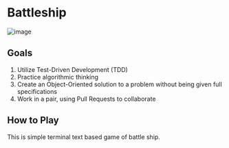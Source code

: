 # Battleship
![image](https://github.com/Pocketzs/battleship/assets/110859604/fa582a0c-b449-4c51-9825-f138d4111e5c)


## Goals

1. Utilize Test-Driven Development (TDD)
2. Practice algorithmic thinking
3. Create an Object-Oriented solution to a problem without being given full specifications
4. Work in a pair, using Pull Requests to collaborate

## How to Play
This is simple terminal text based game of battle ship.
   
